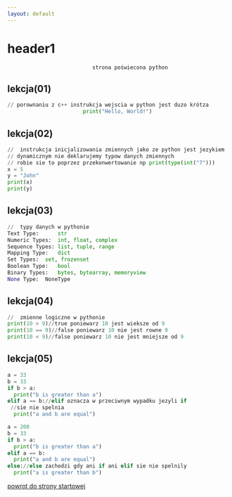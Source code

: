 ```yaml
---
layout: default
---
```

# header1
                               strona poświecona python


## lekcja(01)

```py
// porownaniu z c++ instrukcja wejscia w python jest duzo krótza 
                        print("Hello, World!")
```

## lekcja(02)

```py
//  instrukcja inicjalizowania zmiennych jako ze python jest jezykiem
// dynamicznym nie deklarujemy typow danych zmiennych
// robie sie to poprzez przekonwertowanie np print(type(int("7")))
x = 5
y = "John"
print(x)
print(y)
```

## lekcja(03)

```py
//  typy danych w pythonie
Text Type:      str
Numeric Types:	int, float, complex
Sequence Types:	list, tuple, range
Mapping Type:	dict
Set Types:	set, frozenset
Boolean Type:	bool
Binary Types:	bytes, bytearray, memoryview
None Type:	NoneType
```
## lekcja(04)

```py
//  zmienne logiczne w pythonie
print(10 > 9)//true poniewarz 10 jest wieksze od 9
print(10 == 9)//false poniewarz 10 nie jest rowne 9
print(10 < 9)//false poniewarz 10 nie jest mniejsze od 9 
```


## lekcja(05)

```py
a = 33
b = 33
if b > a:
  print("b is greater than a")
elif a == b://elif oznacza w przeciwnym wypadku jezyli if
 //sie nie spelnia
  print("a and b are equal")
```


```py
a = 200
b = 33
if b > a:
  print("b is greater than a")
elif a == b:
  print("a and b are equal")
else://else zachodzi gdy ani if ani elif sie nie spelnily
  print("a is greater than b")
```
[powrot do strony startowej](./index.html)
